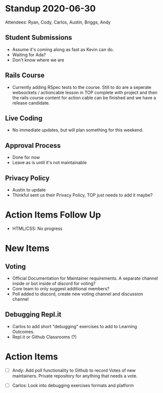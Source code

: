 # Standup 2020-06-30
Attendees: Ryan, Cody, Carlos, Austin, Briggs, Andy


## Student Submissions

* Assume it's coming along as fast as Kevin can do.
* Waiting for Ada?
* Don't know where we are

## Rails Course

* Currently adding RSpec tests to the course. Still to do are a seperate websockets / actioncable lesson in TOP complete with project and then the rails course content for action cable can be finished and we have a release candidate.

## Live Coding

* No immediate updates, but will plan something for this weekend.

##  Approval Process

* Done for now
* Leave as is until it's not maintainable

## Privacy Policy

* Austin to update
* Thinkful sent us their Privacy Policy, TOP just needs to add it maybe?

# Action Items Follow Up

* HTML/CSS: No progress

# New Items

## Voting
* Official Documentation for Maintainer requirements. A separate channel inside or bot inside of discord for voting?
* Core team to only suggest additional members?
* Poll added to discord, create new voting channel and discussion channel

## Debugging Repl.it
* Carlos to add short "debugging" exercises to add to Learning Outcomes.
* Repl.it or Github Classrooms (?)


# Action Items

- [ ] Andy: Add poll functionality to Github to record Votes of new maintainers. Private repository for anything that needs a vote.
- [ ] Carlos: Look into debugging exercises formats and platform

